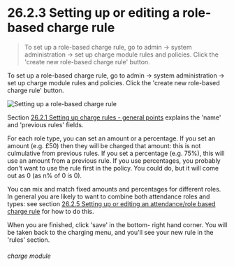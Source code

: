 # 26.2.3    Setting up or editing a role-based charge rule

> To set up a role-based charge rule, go to admin -> system administration -> set up charge module rules and policies. Click the 'create new role-based charge rule' button. 

To set up a role-based charge rule, go to admin -> system administration -> set up charge module rules and policies. Click the 'create new role-based charge rule' button. 

![Setting up a role-based charge rule]({{imgpath}}243a.png)

Section [26.2.1  Setting up charge rules - general points](/help/index/v/{{version}}/p/26.2.1) explains the 'name' and 'previous rules' fields. 

For each role type, you can set an amount or a percentage. If you set an amount (e.g. £50) then they will be charged that amount: this is not culmulative from previous rules. If you set a percentage (e.g. 75%), this will use an amount from a previous rule. If you use percentages, you probably don't want to use the rule first in the policy. You could do, but it will come out as 0 (as n% of 0 is 0). 

You can mix and match fixed amounts and percentages for different roles. In general you are likely to want to combine both attendance roles and types: see section [26.2.5  Setting up or editing an attendance/role based charge rule](/help/index/v/{{version}}/p/26.2.5) for how to do this. 

When you are finished, click 'save' in the bottom- right hand corner. You will be taken back to the charging menu, and you'll see your new rule in the 'rules' section. 

###### charge module

